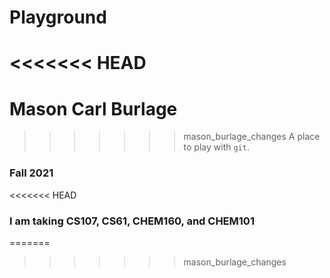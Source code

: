 # Playground

<<<<<<< HEAD
=======
# Mason Carl Burlage

>>>>>>> mason_burlage_changes
A place to play with `git`.

### Fall 2021

<<<<<<< HEAD
### I am taking CS107, CS61, CHEM160, and CHEM101
=======
>>>>>>> mason_burlage_changes
